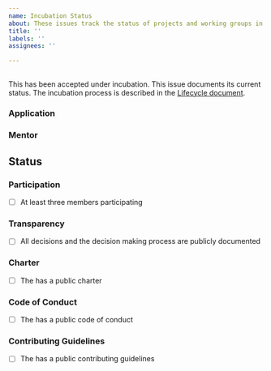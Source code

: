 ```yaml
---
name: Incubation Status
about: These issues track the status of projects and working groups in incubation
title: ''
labels: ''
assignees: ''

---
```


<!---
This issue should be opened and filled out by the project or working group's mentor. As the project or working group grows, this issue should be updated with its current status. Once all requirements are met, the mentor should add review of its status to the agenda of the next TSC meeting.
-->

## <!---Project or working group Name-->
<!---
Insert the name of the project or working group here. Indicate below if this is for a project or a working group.
-->

This <!---project/working group--> has been accepted under incubation. This issue documents its current status. The incubation process is described in the [Lifecycle document](Lifecycle).

### Application
<!---
Add a link to the project's application document here.
-->

### Mentor
<!---
Put your github handle here.
-->

## Status
<!---
As each requirement is met, check the box next to it. Under each heading write a brief comment about the current status and provide any relevant links.
-->

### Participation
 - [ ] At least three members participating

### Transparency
 - [ ] All decisions and the decision making process are publicly documented

### Charter
 - [ ] The <!---project/working group--> has a public charter

### Code of Conduct
 - [ ] The <!---project/working group--> has a public code of conduct

### Contributing Guidelines
 - [ ] The <!---project/working group--> has a public contributing guidelines

[Lifecycle]: Lifecycle.md
